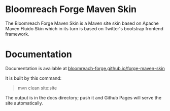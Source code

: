 # Bloomreach Forge Maven Skin

The Bloomreach Forge Maven Skin is a Maven site skin based on Apache Maven Fluido Skin which in its turn is based on 
Twitter's bootstrap frontend framework.  

# Documentation 

Documentation is available at [bloomreach-forge.github.io/forge-maven-skin](https://bloomreach-forge.github.io/forge-maven-skin)

It is built by this command:

 > mvn clean site:site
 
The output is in the docs directory; push it and Github Pages will serve the site automatically.  
